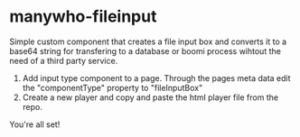 # manywho-fileinput
Simple custom component that creates a file input box and converts it to a base64 string for transfering to a database or boomi process wihtout the need of a third party service. 

1. Add input type component to a page. Through the pages meta data edit the "componentType" property to "fileInputBox"
2. Create a new player and copy and paste the html player file from the repo.

You're all set!
